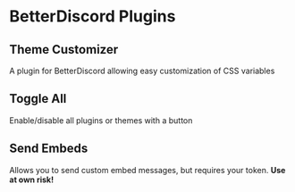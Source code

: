 # BetterDiscord Plugins
## Theme Customizer
A plugin for BetterDiscord allowing easy customization of CSS variables

## Toggle All
Enable/disable all plugins or themes with a button

## Send Embeds
Allows you to send custom embed messages, but requires your token. **Use at own risk!**
